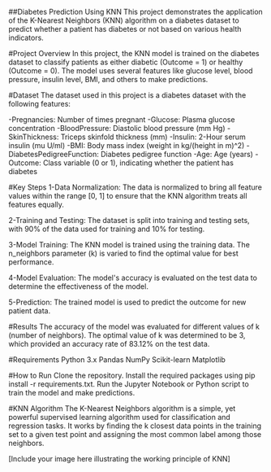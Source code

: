 ##Diabetes Prediction Using KNN
This project demonstrates the application of the K-Nearest Neighbors (KNN) algorithm on a diabetes dataset to predict whether a patient has diabetes or not based on various health indicators.

#Project Overview
In this project, the KNN model is trained on the diabetes dataset to classify patients as either diabetic (Outcome = 1) or healthy (Outcome = 0). The model uses several features like glucose level, blood pressure, insulin level, BMI, and others to make predictions.

#Dataset
The dataset used in this project is a diabetes dataset with the following features:

-Pregnancies: Number of times pregnant
-Glucose: Plasma glucose concentration
-BloodPressure: Diastolic blood pressure (mm Hg)
-SkinThickness: Triceps skinfold thickness (mm)
-Insulin: 2-Hour serum insulin (mu U/ml)
-BMI: Body mass index (weight in kg/(height in m)^2)
-DiabetesPedigreeFunction: Diabetes pedigree function
-Age: Age (years)
-Outcome: Class variable (0 or 1), indicating whether the patient has diabetes

#Key Steps
1-Data Normalization: The data is normalized to bring all feature values within the range [0, 1] to ensure that the KNN algorithm treats all features equally.

2-Training and Testing: The dataset is split into training and testing sets, with 90% of the data used for training and 10% for testing.

3-Model Training: The KNN model is trained using the training data. The n_neighbors parameter (k) is varied to find the optimal value for best performance.

4-Model Evaluation: The model's accuracy is evaluated on the test data to determine the effectiveness of the model.

5-Prediction: The trained model is used to predict the outcome for new patient data.

#Results
The accuracy of the model was evaluated for different values of k (number of neighbors). The optimal value of k was determined to be 3, which provided an accuracy rate of 83.12% on the test data.

#Requirements
Python 3.x
Pandas
NumPy
Scikit-learn
Matplotlib

#How to Run
Clone the repository.
Install the required packages using pip install -r requirements.txt.
Run the Jupyter Notebook or Python script to train the model and make predictions.

#KNN Algorithm
The K-Nearest Neighbors algorithm is a simple, yet powerful supervised learning algorithm used for classification and regression tasks. It works by finding the k closest data points in the training set to a given test point and assigning the most common label among those neighbors.

[Include your image here illustrating the working principle of KNN]

